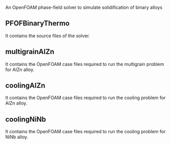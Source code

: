 An OpenFOAM phase-field solver to simulate solidification of binary alloys

## PFOFBinaryThermo

It contains the source files of the solver.

## multigrainAlZn

It contains the OpenFOAM case files required to run the multigrain problem for AlZn alloy.

## coolingAlZn

It contains the OpenFOAM case files required to run the cooling problem for AlZn alloy.

## coolingNiNb

It contains the OpenFOAM case files required to run the cooling problem for NiNb alloy.
